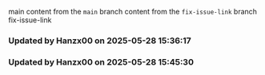 main
content from the `main` branch
content from the `fix-issue-link` branch
fix-issue-link
### Updated by Hanzx00 on 2025-05-28 15:36:17
### Updated by Hanzx00 on 2025-05-28 15:45:30
